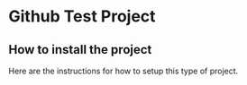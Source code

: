 # Github Test Project

## How to install the project
Here are the instructions for how to setup
this type of project.
